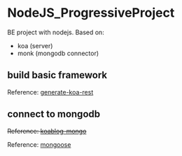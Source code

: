# NodeJS_ProgressiveProject #
BE project with nodejs. 
Based on:
- koa (server)
- monk (mongodb connector)

## build basic framework ##
Reference: [generate-koa-rest](https://github.com/PatrickWolleb/generator-koa-rest)

## connect to mongodb ##
~~Reference: [koablog-mongo](https://github.com/marcusoftnet/koablog-mongo)~~ 

Reference: [mongoose](https://cn.mongoosedoc.top/docs/guide.html)
